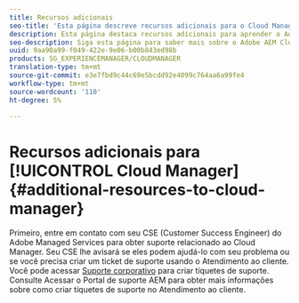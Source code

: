 ```yaml
---
title: Recursos adicionais
seo-title: 'Esta página descreve recursos adicionais para o Cloud Manager. '
description: Esta página destaca recursos adicionais para aprender o Adobe AEM Cloud Manager.
seo-description: Siga esta página para saber mais sobre o Adobe AEM Cloud Manager.
uuid: 9aa90a99-f049-422e-9e06-b00b843ed98b
products: SG_EXPERIENCEMANAGER/CLOUDMANAGER
translation-type: tm+mt
source-git-commit: e3e7fbd9c44c69e5bcdd92e4099c764aa6a99fe4
workflow-type: tm+mt
source-wordcount: '110'
ht-degree: 5%

---
```



# Recursos adicionais para [!UICONTROL Cloud Manager]{#additional-resources-to-cloud-manager}

Primeiro, entre em contato com seu CSE (Customer Success Engineer) do Adobe Managed Services para obter suporte relacionado ao Cloud Manager.
Seu CSE lhe avisará se eles podem ajudá-lo com seu problema ou se você precisa criar um ticket de suporte usando o Atendimento ao cliente.
Você pode acessar [Suporte corporativo](https://helpx.adobe.com/br/contact/enterprise-support.ec.html) para criar tíquetes de suporte. Consulte Acessar o Portal de suporte AEM para obter mais informações sobre como criar tíquetes de suporte no Atendimento ao cliente.

